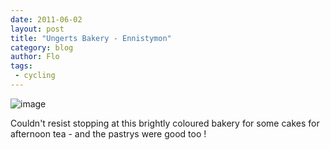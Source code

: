 ```yaml
---
date: 2011-06-02
layout: post
title: "Ungerts Bakery - Ennistymon"
category: blog
author: Flo
tags:
 - cycling
---
```


![image](/images/2011/wpid-imag0098.jpg)



Couldn't resist stopping at this brightly coloured bakery for some cakes for afternoon tea - and the pastrys were good too !
